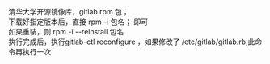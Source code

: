 清华大学开源镜像库，gitlab rpm 包；  
下载好指定版本后，直接 rpm -i 包名； 即可  
如果重装，则 rpm -i --reinstall 包名  
执行完成后，执行gitlab-ctl reconfigure ，如果修改了 /etc/gitlab/gitlab.rb,此命令再执行一次  
